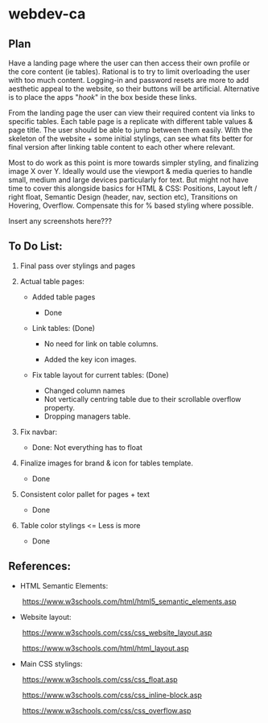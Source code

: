 # webdev-ca
## Plan

Have a landing page where the user can then access their own profile or the core content (ie tables). Rational is to try to limit overloading the user with too much content. Logging-in and password resets are more to add aesthetic appeal to the website, so their buttons will be artificial. Alternative is to place the apps "*hook*" in the box beside these links.

From the landing page the user can view their required content via links to specific tables. Each table page is a replicate with different table values & page title. The user should be able to jump between them easily. With the skeleton of the website + some initial stylings, can see what fits better for final version after linking table content to each other where relevant.

Most to do work as this point is more towards simpler styling, and finalizing image X over Y. Ideally would use the viewport & media queries to handle small, medium and large devices particularly for text. But might not have time to cover this alongside basics for HTML & CSS: Positions, Layout left / right float, Semantic Design (header, nav, section etc), Transitions on Hovering, Overflow. Compensate this for % based styling where possible.

Insert any screenshots here???



## To Do List:

1. Final pass over stylings and pages

   

2. Actual table pages:

   - Added table pages

     - Done

       

   - Link tables: (Done)

     - No need for link on table columns.

     - Added the key icon images.

       

   - Fix table layout for current tables: (Done)
     - Changed column names
     - Not vertically centring table due to their scrollable overflow property.
     - Dropping managers table.

   

3. Fix navbar:

   - Done: Not everything has to float

   

4. Finalize images for brand & icon for tables template.
   - Done

     

5. Consistent color pallet for pages + text
   - Done

     

6. Table color stylings <= Less is more
   - Done



## References:

- HTML Semantic Elements:

  ​	https://www.w3schools.com/html/html5_semantic_elements.asp

  

- Website layout:

  ​	https://www.w3schools.com/css/css_website_layout.asp

  ​	https://www.w3schools.com/html/html_layout.asp

  

- Main CSS stylings:

  ​	https://www.w3schools.com/css/css_float.asp

  ​    https://www.w3schools.com/css/css_inline-block.asp
  
  ​	https://www.w3schools.com/css/css_overflow.asp

